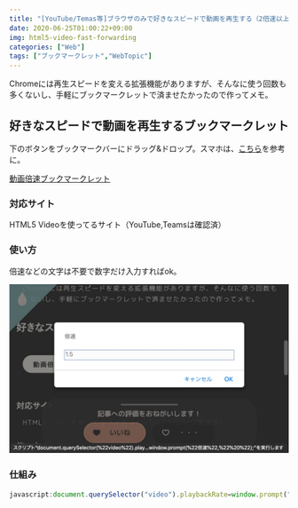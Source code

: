```yaml
---
title: "[YouTube/Temas等]ブラウザのみで好きなスピードで動画を再生する（2倍速以上など）ブックマークレット"
date: 2020-06-25T01:00:22+09:00
img: html5-video-fast‐forwarding
categories: ["Web"]
tags: ["ブックマークレット","WebTopic"]
---
```


Chromeには再生スピードを変える拡張機能がありますが、そんなに使う回数も多くないし、手軽にブックマークレットで済ませたかったので作ってメモ。

## 好きなスピードで動画を再生するブックマークレット

下のボタンをブックマークバーにドラッグ&ドロップ。スマホは、[こちら](https://wayohoo.com/ios/tips/how-to-install-bookmarklet-in-safari-for-ios.html)を参考に。

<a href="javascript:document.querySelector(%22video%22).playbackRate=window.prompt(%22倍速%22,%22 %22);" class=download>動画倍速ブックマークレット</a>

### 対応サイト

HTML5 Videoを使ってるサイト（YouTube,Teamsは確認済）

### 使い方

倍速などの文字は不要で数字だけ入力すればok。

![YouTubeなどの標準にはない4倍速や1.3倍なんかの微調整もできます。](../../../images/html5-video-fast‐forwarding-1.jpg)

### 仕組み

```js
javascript:document.querySelector("video").playbackRate=window.prompt("倍速"," ");
```